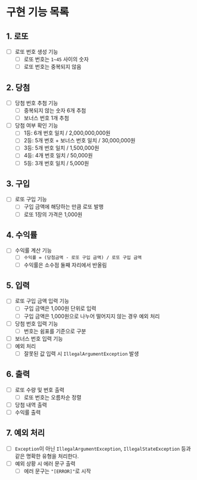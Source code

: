 # 구현 기능 목록

## 1. 로또

- [ ] 로또 번호 생성 기능
  - [ ] 로또 번호는 `1~45` 사이의 숫자
  - [ ] 로또 번호는 중복되지 않음

## 2. 당첨

- [ ] 당첨 번호 추첨 기능
  - [ ] 중복되지 않는 숫자 6개 추첨
  - [ ] 보너스 번호 1개 추첨
- [ ] 당첨 여부 확인 기능
  - [ ] 1등: 6개 번호 일치 / 2,000,000,000원
  - [ ] 2등: 5개 번호 + 보너스 번호 일치 / 30,000,000원
  - [ ] 3등: 5개 번호 일치 / 1,500,000원
  - [ ] 4등: 4개 번호 일치 / 50,000원
  - [ ] 5등: 3개 번호 일치 / 5,000원

## 3. 구입

- [ ] 로또 구입 기능
  - [ ] 구입 금액에 해당하는 만큼 로또 발행
  - [ ] 로또 1장의 가격은 1,000원

## 4. 수익률

- [ ] 수익률 계산 기능
  - [ ] `수익률 = (당첨금액 - 로또 구입 금액) / 로또 구입 금액`
  - [ ] 수익률은 소수점 둘째 자리에서 반올림

## 5. 입력

- [ ] 로또 구입 금액 입력 기능
  - [ ] 구입 금액은 1,000원 단위로 입력
  - [ ] 구입 금액은 1,000원으로 나누어 떨어지지 않는 경우 예외 처리
- [ ] 당첨 번호 입력 기능
  - [ ] 번호는 쉼표를 기준으로 구분
- [ ] 보너스 번호 입력 기능
- [ ] 예외 처리
  - [ ] 잘못된 값 입력 시 `IllegalArgumentException` 발생

## 6. 출력

- [ ] 로또 수량 및 번호 출력
  - [ ] 로또 번호는 오름차순 정렬
- [ ] 당첨 내역 출력
- [ ] 수익률 출력

## 7. 예외 처리

- [ ] `Exception`이 아닌 `IllegalArgumentException`, `IllegalStateException` 등과 같은 명확한 유형을 처리한다.
- [ ] 예외 상황 시 에러 문구 출력
  - [ ] 에러 문구는 `"[ERROR]"`로 시작
